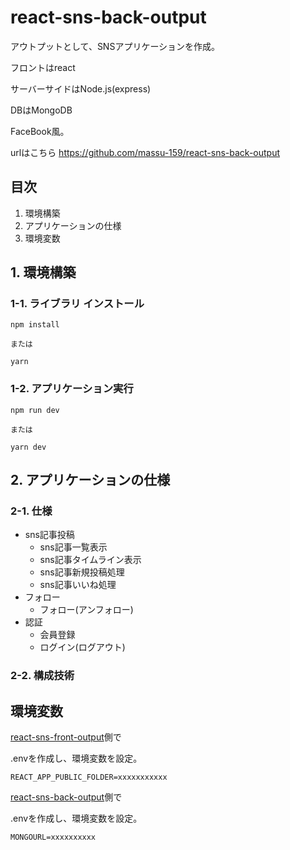 # react-sns-back-output
アウトプットとして、SNSアプリケーションを作成。

フロントはreact

サーバーサイドはNode.js(express)

DBはMongoDB

FaceBook風。


urlはこちら
https://github.com/massu-159/react-sns-back-output


## 目次
1. 環境構築
2. アプリケーションの仕様
3. 環境変数

## 1. 環境構築

### 1-1. ライブラリ インストール

```
npm install

または

yarn
```

### 1-2. アプリケーション実行

```
npm run dev

または

yarn dev
```

## 2. アプリケーションの仕様

### 2-1. 仕様
- sns記事投稿
  - sns記事一覧表示
  - sns記事タイムライン表示
  - sns記事新規投稿処理
  - sns記事いいね処理
- フォロー
  - フォロー(アンフォロー)
- 認証
  - 会員登録
  - ログイン(ログアウト)


### 2-2. 構成技術

## 環境変数
[react-sns-front-output](https://github.com/massu-159/react-sns-front-output)側で

.envを作成し、環境変数を設定。
```
REACT_APP_PUBLIC_FOLDER=xxxxxxxxxxx
```

[react-sns-back-output](https://github.com/massu-159/react-sns-back-output)側で

.envを作成し、環境変数を設定。
```
MONGOURL=xxxxxxxxxx
```

